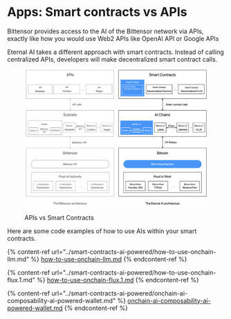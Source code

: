 # Apps: Smart contracts vs APIs

Bittensor provides access to the AI of the Bittensor network via APIs, exactly like how you would use Web2 APIs like OpenAI API or Google APIs

&#x20;Eternal AI takes a different approach with smart contracts. Instead of calling centralized APIs, developers will make decentralized smart contract calls.

<figure><img src="../.gitbook/assets/image (9).png" alt=""><figcaption><p>APIs vs Smart Contracts</p></figcaption></figure>

Here are some code examples of how to use AIs within your smart contracts.

{% content-ref url="../smart-contracts-ai-powered/how-to-use-onchain-llm.md" %}
[how-to-use-onchain-llm.md](../smart-contracts-ai-powered/how-to-use-onchain-llm.md)
{% endcontent-ref %}

{% content-ref url="../smart-contracts-ai-powered/how-to-use-onchain-flux.1.md" %}
[how-to-use-onchain-flux.1.md](../smart-contracts-ai-powered/how-to-use-onchain-flux.1.md)
{% endcontent-ref %}

{% content-ref url="../smart-contracts-ai-powered/onchain-ai-composability-ai-powered-wallet.md" %}
[onchain-ai-composability-ai-powered-wallet.md](../smart-contracts-ai-powered/onchain-ai-composability-ai-powered-wallet.md)
{% endcontent-ref %}
